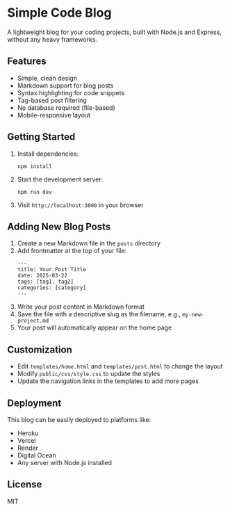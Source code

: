 # Simple Code Blog

A lightweight blog for your coding projects, built with Node.js and Express, without any heavy frameworks.

## Features

- Simple, clean design
- Markdown support for blog posts
- Syntax highlighting for code snippets
- Tag-based post filtering
- No database required (file-based)
- Mobile-responsive layout

## Getting Started

1. Install dependencies:
   ```
   npm install
   ```

2. Start the development server:
   ```
   npm run dev
   ```

3. Visit `http://localhost:3000` in your browser

## Adding New Blog Posts

1. Create a new Markdown file in the `posts` directory
2. Add frontmatter at the top of your file:
   ```
   ---
   title: Your Post Title
   date: 2025-03-22
   tags: [tag1, tag2]
   categories: [category]
   ---
   ```
3. Write your post content in Markdown format
4. Save the file with a descriptive slug as the filename, e.g., `my-new-project.md`
5. Your post will automatically appear on the home page

## Customization

- Edit `templates/home.html` and `templates/post.html` to change the layout
- Modify `public/css/style.css` to update the styles
- Update the navigation links in the templates to add more pages

## Deployment

This blog can be easily deployed to platforms like:
- Heroku
- Vercel
- Render
- Digital Ocean
- Any server with Node.js installed

## License

MIT
